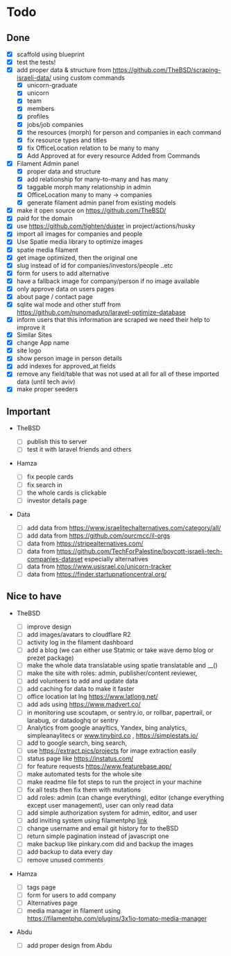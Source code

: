 # Todo

## Done

-   [x] scaffold using blueprint
-   [x] test the tests!
-   [x] add proper data & structure from https://github.com/TheBSD/scraping-israeli-data/ using custom commands
    -   [x] unicorn-graduate
    -   [x] unicorn
    -   [x] team
    -   [x] members
    -   [x] profiles
    -   [x] jobs/job companies
    -   [x] the resources (morph) for person and companies in each command
    -   [x] fix resource types and titles
    -   [x] fix OfficeLocation relation to be many to many
    -   [x] Add Approved at for every resource Added from Commands
-   [x] Filament Admin panel
    -   [x] proper data and structure
    -   [x] add relationship for many-to-many and has many
    -   [x] taggable morph many relationship in admin
    -   [x] OfficeLocation many to many -> companies
    -   [x] generate filament admin panel from existing models
-   [x] make it open source on https://github.com/TheBSD/
-   [x] paid for the domain
-   [x] use https://github.com/tighten/duster in project/actions/husky
-   [x] import all images for companies and people
-   [x] Use Spatie media library to optimize images
-   [x] spatie media filament
-   [x] get image optimized, then the original one
-   [x] slug instead of id for companies/investors/people ..etc
-   [x] form for users to add alternative
-   [x] have a fallback image for company/person if no image available
-   [x] only approve data on users pages
-   [x] about page / contact page
-   [x] sqlite wal mode and other stuff from https://github.com/nunomaduro/laravel-optimize-database
-   [x] inform users that this information are scraped we need their help to improve it
-   [x] Similar Sites
-   [x] change App name
-   [x] site logo
-   [x] show person image in person details
-   [x] add indexes for approved_at fields
-   [x] remove any field/table that was not used at all for all of these imported data (until tech aviv)
-   [x] make proper seeders

## Important

-   TheBSD

    -   [ ] publish this to server
    -   [ ] test it with laravel friends and others

-   Hamza
    -   [ ] fix people cards
    -   [ ] fix search in
    -   [ ] the whole cards is clickable
    -   [ ] investor details page
-   Data
    -   [ ] add data from https://www.israelitechalternatives.com/category/all/
    -   [ ] add data from https://github.com/ourcmcc/il-orgs
    -   [ ] data from https://stripealternatives.com/
    -   [ ] data from https://github.com/TechForPalestine/boycott-israeli-tech-companies-dataset especially alternatives
    -   [ ] data from https://www.usisrael.co/unicorn-tracker
    -   [ ] data from https://finder.startupnationcentral.org/

## Nice to have

-   TheBSD

    -   [ ] improve design
    -   [ ] add images/avatars to cloudflare R2
    -   [ ] activity log in the filament dashboard
    -   [ ] add a blog (we can either use Statmic or take wave demo blog or prezet package)
    -   [ ] make the whole data translatable using spatie translatable and \_\_()
    -   [ ] make the site with roles: admin, publisher/content reviewer,
    -   [ ] add volunteers to add and update data
    -   [ ] add caching for data to make it faster
    -   [ ] office location lat lng https://www.latlong.net/
    -   [ ] add ads using https://www.madvert.co/
    -   [ ] in monitoring use scoutapm, or sentry.io, or rollbar, papertrail, or larabug, or datadoghq or sentry
    -   [ ] Analytics from google anayltics, Yandex, bing analytics, simpleanaylitecs
            or www.tinybird.co , https://simplestats.io/
    -   [ ] add to google search, bing search,
    -   [ ] use https://extract.pics/projects for image extraction easily
    -   [ ] status page like https://instatus.com/
    -   [ ] for feature requests https://www.featurebase.app/
    -   [ ] make automated tests for the whole site
    -   [ ] make readme file fot steps to run the project in your machine
    -   [ ] fix all tests then fix them with mutations
    -   [ ] add roles: admin (can change everything), editor (change everything except user management), user can only
            read data
    -   [ ] add simple authorization system for admin, editor, and user
    -   [ ] add inviting system using
            filamentphp [link](https://filamentapps.dev/blog/filament-invite-only-registration-via-email-invitations)
    -   [ ] change username and email git history for to theBSD
    -   [ ] return simple pagination instead of javascript one
    -   [ ] make backup like pinkary.com did and backup the images
    -   [ ] add backup to data every day
    -   [ ] remove unused comments

-   Hamza
    -   [ ] tags page
    -   [ ] form for users to add company
    -   [ ] Alternatives page
    -   [ ] media manager in filament using https://filamentphp.com/plugins/3x1io-tomato-media-manager
-   Abdu
    -   [ ] add proper design from Abdu
